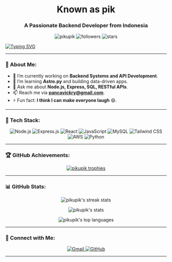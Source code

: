 <h1 align="center">Known as pik</h1>
<h3 align="center">A Passionate Backend Developer from Indonesia</h3>

<p align="center">
  <img src="https://komarev.com/ghpvc/?username=pikupik&label=Profile%20views&color=0e75b6&style=flat-square" alt="pikupik" /> 
  <img src="https://img.shields.io/github/followers/pikupik?color=blue&label=Followers&logo=github&style=flat-square" alt="followers" />
  <img src="https://img.shields.io/github/stars/pikupik?color=yellow&label=Stars&logo=github&style=flat-square" alt="stars" />
</p>

[![Typing SVG](https://readme-typing-svg.demolab.com?font=Fira+Code&size=22&duration=3000&pause=1000&color=00FF00&center=true&vCenter=true&width=435&lines=Backend+Developer;Node.js+and+Express+Specialist;REST+API+Architect;Passionate+Learner)](https://git.io/typing-svg)

---

### 🌟 About Me:

- 🔭 I’m currently working on **Backend Systems and API Development**.
- 🌱 I’m learning **Astro.py** and building data-driven apps.
- 💬 Ask me about **Node.js, Express, SQL, RESTful APIs**.
- 📫 Reach me via **pancavickry@gmail.com**.
- ⚡ Fun fact: **I think I can make everyone laugh** 😄.

---

### 🚀 Tech Stack:
<p align="center">
  <img src="https://img.shields.io/badge/Node.js-339933?style=for-the-badge&logo=nodedotjs&logoColor=white" alt="Node.js" />
  <img src="https://img.shields.io/badge/Express.js-000000?style=for-the-badge&logo=express&logoColor=white" alt="Express.js" />
  <img src="https://img.shields.io/badge/React-61DAFB?style=for-the-badge&logo=react&logoColor=black" alt="React" />
  <img src="https://img.shields.io/badge/JavaScript-F7DF1E?style=for-the-badge&logo=javascript&logoColor=black" alt="JavaScript" />
  <img src="https://img.shields.io/badge/MySQL-4479A1?style=for-the-badge&logo=mysql&logoColor=white" alt="MySQL" />
  <img src="https://img.shields.io/badge/TailwindCSS-38B2AC?style=for-the-badge&logo=tailwind-css&logoColor=white" alt="Tailwind CSS" />
  <img src="https://img.shields.io/badge/AWS-FF9900?style=for-the-badge&logo=amazon-aws&logoColor=white" alt="AWS" />
  <img src="https://img.shields.io/badge/Python-3776AB?style=for-the-badge&logo=python&logoColor=white" alt="Python" />
</p>

---

### 🏆 GitHub Achievements:
<p align="center">
  <a href="https://github.com/ryo-ma/github-profile-trophy">
    <img src="https://github-profile-trophy.vercel.app/?username=pikupik&theme=onedark&column=6&no-frame=true&margin-w=15" alt="pikupik trophies" />
  </a>
</p>

---

### 📊 GitHub Stats:
<p align="center">
  <img align="center" src="https://github-readme-streak-stats.herokuapp.com/?user=pikupik&theme=radical&hide_border=true" alt="pikupik's streak stats" />
</p>

<p align="center">
  <img align="center" src="https://github-readme-stats.vercel.app/api?username=pikupik&show_icons=true&theme=radical&hide_border=true&count_private=true" alt="pikupik's stats" />
</p>

<p align="center">
  <img align="center" src="https://github-readme-stats.vercel.app/api/top-langs/?username=pikupik&layout=compact&theme=radical&hide_border=true" alt="pikupik's top languages" />
</p>

---

### 🔗 Connect with Me:
<p align="center">
  <a href="mailto:pancavickry@gmail.com">
    <img src="https://img.shields.io/badge/Gmail-D14836?style=for-the-badge&logo=gmail&logoColor=white" alt="Gmail" />
  </a>
  <a href="https://github.com/pikupik">
    <img src="https://img.shields.io/badge/GitHub-181717?style=for-the-badge&logo=github&logoColor=white" alt="GitHub" />
  </a>
</p>

---
